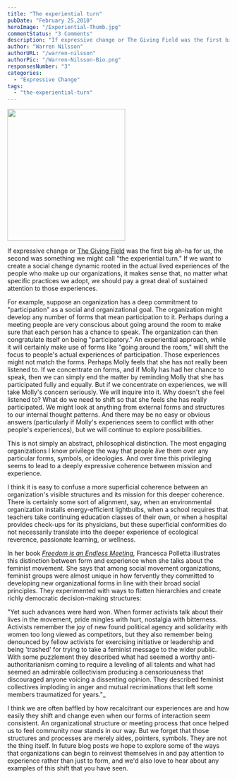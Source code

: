 ```yaml
---
title: "The experiential turn"
pubDate: "February 25,2010"
heroImage: "/Experiential-Thumb.jpg"
commentStatus: "3 Comments"
description: "If expressive change or The Giving Field was the first big ah-ha for us, the second was something we might call “the experiential turn.” If we want to create a social change dynamic rooted in the actual lived experiences of the people who make up our organizations, it makes sense that, no matter what specific […]"
author: "Warren Nilsson"
authorURL: "/warren-nilsson"
authorPic: "/Warren-Nilsson-Bio.png"
responsesNumber: "3"
categories: 
  - "Expressive Change"
tags: 
  - "the-experiential-turn"
---
```



<img width="267" height="299" src="/b53755-suffragette-london.jpg" id="left">


If expressive change or [The Giving Field](thegivingfield) was the first big ah-ha for us, the second was something we might call "the experiential turn." If we want to create a social change dynamic rooted in the actual lived experiences of the people who make up our organizations, it makes sense that, no matter what specific practices we adopt, we should pay a great deal of sustained attention to those experiences.

For example, suppose an organization has a deep commitment to "participation" as a social and organizational goal. The organization might develop any number of forms that mean participation to it. Perhaps during a meeting people are very conscious about going around the room to make sure that each person has a chance to speak. The organization can then congratulate itself on being "participatory." An experiential approach, while it will certainly make use of forms like "going around the room," will shift the focus to people's actual experiences of participation. Those experiences might not match the forms. Perhaps Molly feels that she has not really been listened to. If we concentrate on forms, and if Molly has had her chance to speak, then we can simply end the matter by reminding Molly that she has participated fully and equally. But if we concentrate on experiences, we will take Molly's concern seriously. We will inquire into it. Why doesn't she feel listened to? What do we need to shift so that she feels she has really participated. We might look at anything from external forms and structures to our internal thought patterns. And there may be no easy or obvious answers (particularly if Molly's experiences seem to conflict with other people's experiences), but we will continue to explore possibilities.

This is not simply an abstract, philosophical distinction. The most engaging organizations I know privilege the way that people _live_ them over any particular forms, symbols, or ideologies. And over time this privileging seems to lead to a deeply expressive coherence between mission and experience.

I think it is easy to confuse a more superficial coherence between an organization's visible structures and its mission for this deeper coherence. There is certainly some sort of alignment, say, when an environmental organization installs energy-efficient lightbulbs, when a school requires that teachers take continuing education classes of their own, or when a hospital provides check-ups for its physicians, but these superficial conformities do not necessarily translate into the deeper experience of ecological reverence, passionate learning, or wellness.

In her book _[Freedom is an Endless Meeting](http://www.amazon.com/Freedom-Endless-Meeting-Democracy-Movements/dp/0226674495/ref=sr_1_1?ie=UTF8&s=books&qid=1267240176&sr=1-1),_ Francesca Polletta illustrates this distinction between form and experience when she talks about the feminist movement. She says that among social movement organizations, feminist groups were almost unique in how fervently they committed to developing new organizational forms in line with their broad social principles. They experimented with ways to flatten hierarchies and create richly democratic decision-making structures:

"Yet such advances were hard won. When former activists talk about their lives in the movement, pride mingles with hurt, nostalgia with bitterness. Activists remember the joy of new found political agency and solidarity with women too long viewed as competitors, but they also remember being denounced by fellow activists for exercising initiative or leadership and being 'trashed' for trying to take a feminist message to the wider public. With some puzzlement they described what had seemed a worthy anti-authoritarianism coming to require a leveling of all talents and what had seemed an admirable collectivism producing a censoriousness that discouraged anyone voicing a dissenting opinion. They described feminist collectives imploding in anger and mutual recriminations that left some members traumatized for years."_

I think we are often baffled by how recalcitrant our experiences are and how easily they shift and change even when our forms of interaction seem consistent. An organizational structure or meeting process that once helped us to feel community now stands in our way. But we forget that those structures and processes are merely aides, pointers, symbols. They are not the thing itself. In future blog posts we hope to explore some of the ways that organizations can begin to reinvest themselves in and pay attention to experience rather than just to form, and we'd also love to hear about any examples of this shift that you have seen.
